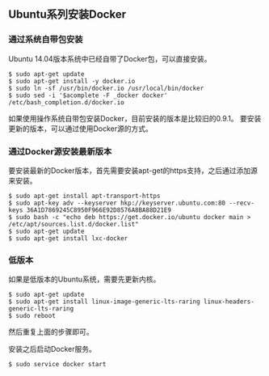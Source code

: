 ## Ubuntu系列安装Docker

### 通过系统自带包安装
Ubuntu 14.04版本系统中已经自带了Docker包，可以直接安装。
```
$ sudo apt-get update
$ sudo apt-get install -y docker.io
$ sudo ln -sf /usr/bin/docker.io /usr/local/bin/docker
$ sudo sed -i '$acomplete -F _docker docker' /etc/bash_completion.d/docker.io
```

如果使用操作系统自带包安装Docker，目前安装的版本是比较旧的0.9.1。 要安装更新的版本，可以通过使用Docker源的方式。

### 通过Docker源安装最新版本
要安装最新的Docker版本，首先需要安装apt-get的https支持，之后通过添加源来安装。
```
$ sudo apt-get install apt-transport-https
$ sudo apt-key adv --keyserver hkp://keyserver.ubuntu.com:80 --recv-keys 36A1D7869245C8950F966E92D8576A8BA88D21E9
$ sudo bash -c "echo deb https://get.docker.io/ubuntu docker main > /etc/apt/sources.list.d/docker.list"
$ sudo apt-get update
$ sudo apt-get install lxc-docker
```

### 低版本
如果是低版本的Ubuntu系统，需要先更新内核。
```
$ sudo apt-get update
$ sudo apt-get install linux-image-generic-lts-raring linux-headers-generic-lts-raring
$ sudo reboot
```
然后重复上面的步骤即可。

安装之后启动Docker服务。
```
$ sudo service docker start
```
